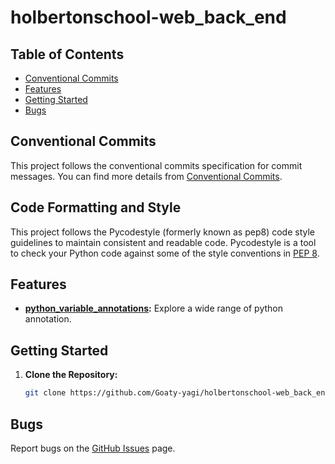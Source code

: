 # holbertonschool-web_back_end



## Table of Contents
- [Conventional Commits](#conventional-commits)
- [Features](#features)
- [Getting Started](#getting-started)
- [Bugs](#bugs)

## Conventional Commits
This project follows the conventional commits specification for commit messages.
You can find more details from [Conventional Commits](https://github.com/Goaty-yagi/holbertonschool-web_back_end/blob/main/CONVENTIONAL_COMMITS.md).

## Code Formatting and Style
This project follows the Pycodestyle (formerly known as pep8) code style guidelines to maintain consistent and readable code. Pycodestyle is a tool to check your Python code against some of the style conventions in [PEP 8](https://www.python.org/dev/peps/pep-0008/).

## Features

- **[python_variable_annotations](https://github.com/Goaty-yagi/holbertonschool-higher_level_programming/tree/main/python_variable_annotations):** Explore a wide range of python annotation.




## Getting Started

1. **Clone the Repository:**
   ```bash
   git clone https://github.com/Goaty-yagi/holbertonschool-web_back_end
   ```

## Bugs
Report bugs on the [GitHub Issues](https://github.com/Goaty-yagi/holbertonschool-web_back_end/issues) page.
